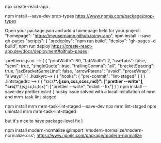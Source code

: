 npx create-react-app .

npm install --save-dev prop-types https://www.npmjs.com/package/prop-types

Open your package.json and add a homepage field for your project: "homepage":
"https://myusername.github.io/my-app", npm install --save gh-pages "scripts": {
"predeploy": "npm run build", "deploy": "gh-pages -d build", npm run deploy
https://create-react-app.dev/docs/deployment#github-pages

.prettierrc.json --> ( { "printWidth": 80, "tabWidth": 2, "useTabs": false,
"semi": true, "singleQuote": true, "trailingComma": "all", "bracketSpacing":
true, "jsxBracketSameLine": false, "arrowParens": "avoid", "proseWrap": "always"
} ) .huskyrc--> ( { "hooks": { "pre-commit": "lint-staged" } } ) .lintstagedrc
--> ( { "src/**/\*.{json,css,scss,md}": ["prettier --write"],
"src/**/\*.{js,jsx,ts,tsx}": ["prettier --write", "eslint --fix"] } ) npm
install --save-dev prettier eslint { husky issue solved with a local
installation of mrm and mrm-task-lint-staged

npm install mrm mrm-task-lint-staged --save-dev npx mrm lint-staged npm
uninstall mrm mrm-task-lint-staged

but it's nice to have package-level fix }

npm install modern-normalize @import '/modern-normalize/modern-normalize.css';
https://www.npmjs.com/package/modern-normalize
